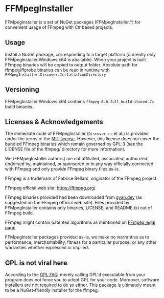 FFMpegInstaller
========================
FFMpegInstaller is a set of NuGet packages (FFMpegInstaller.*) for convenient usage of FFmpeg with C# based projects.

Usage
-----
Install a NuGet package, corresponding to a target platform (currently only FFMpegInstaller.Windows.x64 is abailable). When your project is built FFmpeg binaries will be copied to output folder. Absolute path for ffmpeg/ffprobe binaries can be read in runtime with `FFMpegInstaller.Discover.InstallationDirectory`

Versioning
---------------
FFMpegInstaller.Windows.x64 contains `ffmpeg-6.0-full_build-shared.7z` build binaries.

Licenses & Acknowledgements
---------------------------
The immediate code of FFMpegInstaller (`Discover.cs` et al.) is provided under the terms of the [MIT license][mit]. However, this license does not cover the bundled FFmpeg binaries which remain governed by GPL-3 (see the LICENSE file of the ffmpeg/ directory for more information).

We (FFMpegInstaller authors) are not affiliated, associated, authorized, endorsed by, maintained, or sponsored or in any way officially connected with FFmpeg and only provide FFmpeg binary files as-is. 

FFmpeg is a trademark of Fabrice Bellard, originator of the FFmpeg project.

FFmpeg official web site: https://ffmpeg.org/

FFmpeg binaries provided had been downloaded from [gyan.dev][downloadpage] (as suggested on the FFmpeg official web site). Files provided by FFMpegInstaller contains only binaries, LICENSE, and README.txt out of FFmpeg build.

FFmpeg might contain patented algorithms as mentioned on [FFmpeg legal page][legal]

FFMpegInstaller packages provided as-is, we make no warranties as to performance, merchantability, fitness for a particular purpose, or any other warranties whether expressed or implied.

GPL is not viral here
---------------------
According to the [GPL FAQ][gplffaq-1], merely calling GPL'd executable from your program does not force you to adopt GPL for your code. Moreover, software installers [are not required][gplffaq-2] to do so either. This package is ultimately meant to be a NuGet-friendly installer for the ffmpeg.

[mit]: https://opensource.org/license/mit/
[gplffaq-1]: https://www.gnu.org/licenses/gpl-faq.en.html#MereAggregation
[gplffaq-2]: https://www.gnu.org/licenses/gpl-faq.en.html#GPLCompatInstaller
[downloadpage]: https://www.gyan.dev/ffmpeg/builds/#release-builds
[legal]: https://ffmpeg.org/legal.html